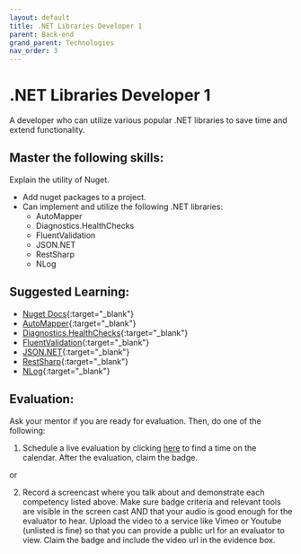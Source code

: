```yaml
---
layout: default
title: .NET Libraries Developer 1
parent: Back-end
grand_parent: Technologies
nav_order: 3
---
```

# .NET Libraries Developer 1

A developer who can utilize various popular .NET libraries to save time and extend functionality.

## Master the following skills:

Explain the utility of Nuget.

- Add nuget packages to a project.
- Can implement and utilize the following .NET libraries:
  - AutoMapper
  - Diagnostics.HealthChecks
  - FluentValidation
  - JSON.NET
  - RestSharp
  - NLog

## Suggested Learning:

- [Nuget Docs](https://www.nuget.org/){:target="\_blank"}
- [AutoMapper](https://github.com/AutoMapper/AutoMapper){:target="\_blank"}
- [Diagnostics.HealthChecks](https://github.com/Xabaril/AspNetCore.Diagnostics.HealthChecks){:target="\_blank"}
- [FluentValidation](https://github.com/tallesl/net-libraries-that-make-your-life-easier#fluentvalidationb){:target="\_blank"}
- [JSON.NET](http://www.newtonsoft.com/json){:target="\_blank"}
- [RestSharp](http://restsharp.org/){:target="\_blank"}
- [NLog](https://github.com/NLog/NLog){:target="\_blank"}

## Evaluation:

Ask your mentor if you are ready for evaluation. Then, do one of the following:

1. Schedule a live evaluation by clicking [here](https://api.logro.io/widget/appointment/codex-evals/full-stack) to find a time on the calendar. After the evaluation, claim the badge.

or

2. Record a screencast where you talk about and demonstrate each competency listed above. Make sure badge criteria and relevant tools are visible in the screen cast AND that your audio is good enough for the evaluator to hear. Upload the video to a service like Vimeo or Youtube (unlisted is fine) so that you can provide a public url for an evaluator to view. Claim the badge and include the video url in the evidence box.

